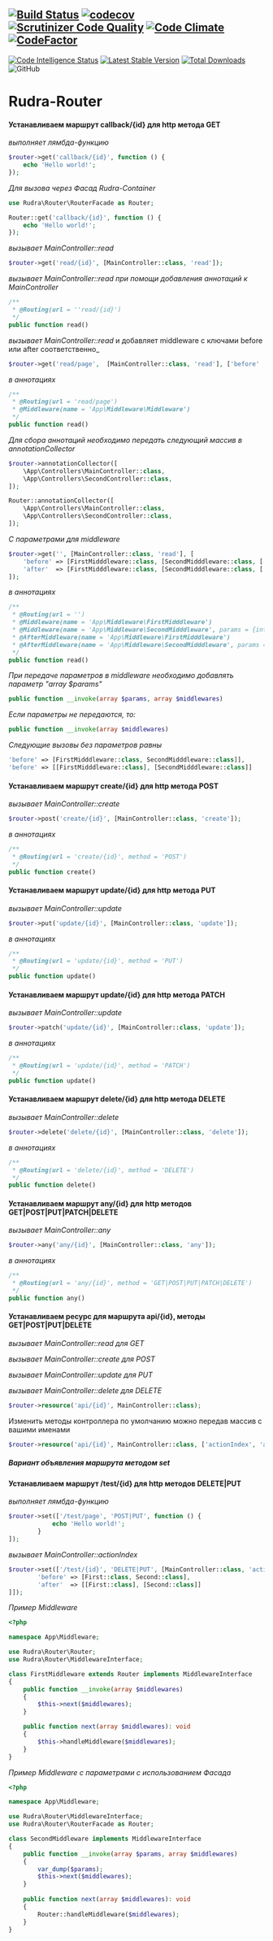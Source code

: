 [![Build Status](https://app.travis-ci.com/Jagepard/Rudra-Router.svg?branch=master)](https://app.travis-ci.com/Jagepard/Rudra-Router)
[![codecov](https://codecov.io/gh/Jagepard/Rudra-Router/branch/master/graph/badge.svg)](https://codecov.io/gh/Jagepard/Rudra-Router)
[![Scrutinizer Code Quality](https://scrutinizer-ci.com/g/Jagepard/Rudra-Router/badges/quality-score.png?b=master)](https://scrutinizer-ci.com/g/Jagepard/Rudra-Router/?branch=master)
[![Code Climate](https://codeclimate.com/github/Jagepard/Rudra-Router/badges/gpa.svg)](https://codeclimate.com/github/Jagepard/Rudra-Router)
[![CodeFactor](https://www.codefactor.io/repository/github/jagepard/rudra-router/badge)](https://www.codefactor.io/repository/github/jagepard/rudra-router)
-----
[![Code Intelligence Status](https://scrutinizer-ci.com/g/Jagepard/Rudra-Router/badges/code-intelligence.svg?b=master)](https://scrutinizer-ci.com/code-intelligence)
[![Latest Stable Version](https://poser.pugx.org/rudra/router/v/stable)](https://packagist.org/packages/rudra/router)
[![Total Downloads](https://poser.pugx.org/rudra/router/downloads)](https://packagist.org/packages/rudra/router)
![GitHub](https://img.shields.io/github/license/jagepard/Rudra-Router.svg)

# Rudra-Router

#### Устанавливаем маршрут callback/{id} для http метода GET
_выполняет лямбда-функцию_
```php
$router->get('callback/{id}', function () {
    echo 'Hello world!';
});
```
_Для вызова через Фасад Rudra-Container_
```php
use Rudra\Router\RouterFacade as Router;

Router::get('callback/{id}', function () {
    echo 'Hello world!';
});
```
_вызывает MainController::read_
```php
$router->get('read/{id}', [MainController::class, 'read']);
```
_вызывает MainController::read при помощи добавления аннотаций к MainController_
```php
/**
 * @Routing(url = ''read/{id}')
 */
public function read()
```
_вызывает MainController::read_ и добавляет middleware с ключами before или after соответственно_
```php
$router->get('read/page',  [MainController::class, 'read'], ['before'  => [Middleware::class]);
```
_в аннотациях_
```php
/**
 * @Routing(url = 'read/page')
 * @Middleware(name = 'App\Middleware\Middleware')
 */
public function read()
```
_Для сбора аннотаций необходимо передать следующий массив в annotationCollector_
```php
$router->annotationCollector([
    \App\Controllers\MainController::class,
    \App\Controllers\SecondController::class,
]);
```
```php
Router::annotationCollector([
    \App\Controllers\MainController::class,
    \App\Controllers\SecondController::class,
]);
```
_С параметрами для middleware_
```php
$router->get('', [MainController::class, 'read'], [
    'before' => [FirstMidddleware::class, [SecondMidddleware::class, ['int' => 456, new \stdClass]]],
    'after'  => [FirstMidddleware::class, [SecondMidddleware::class, ['int' => 456, new \stdClass]]]
]);
```
_в аннотациях_
```php
/**
 * @Routing(url = '')
 * @Middleware(name = 'App\Middleware\FirstMidddleware')
 * @Middleware(name = 'App\Middleware\SecondMidddleware', params = {int : '456'})
 * @AfterMiddleware(name = 'App\Middleware\FirstMidddleware')
 * @AfterMiddleware(name = 'App\Middleware\SecondMidddleware', params = {int : '456'})
 */
public function read()
```
_При передаче параметров в middleware необходимо добавлять параметр "array $params"_
```php
public function __invoke(array $params, array $middlewares)
```
_Если параметры не передаются, то:_
```php
public function __invoke(array $middlewares)
```
_Следующие вызовы без параметров равны_
```php
'before' => [FirstMidddleware::class, SecondMidddleware::class]],
'before' => [[FirstMidddleware::class], [SecondMidddleware::class]]
```
#### Устанавливаем маршрут create/{id} для http метода POST
_вызывает MainController::create_
```php
$router->post('create/{id}', [MainController::class, 'create']);
```
_в аннотациях_
```php
/**
 * @Routing(url = 'create/{id}', method = 'POST')
 */
public function create()
```
#### Устанавливаем маршрут update/{id} для http метода PUT
_вызывает MainController::update_
```php
$router->put('update/{id}', [MainController::class, 'update']);
```
_в аннотациях_
```php
/**
 * @Routing(url = 'update/{id}', method = 'PUT')
 */
public function update()
```
#### Устанавливаем маршрут update/{id} для http метода PATCH
_вызывает MainController::update_
```php
$router->patch('update/{id}', [MainController::class, 'update']);
```
_в аннотациях_
```php
/**
 * @Routing(url = 'update/{id}', method = 'PATCH')
 */
public function update()
```
#### Устанавливаем маршрут delete/{id} для http метода DELETE
_вызывает MainController::delete_
```php
$router->delete('delete/{id}', [MainController::class, 'delete']);
```
_в аннотациях_
```php
/**
 * @Routing(url = 'delete/{id}', method = 'DELETE')
 */
public function delete()
```
#### Устанавливаем маршрут any/{id} для http методов GET|POST|PUT|PATCH|DELETE
_вызывает MainController::any_
```php
$router->any('any/{id}', [MainController::class, 'any']);
```
_в аннотациях_
```php
/**
 * @Routing(url = 'any/{id}', method = 'GET|POST|PUT|PATCH|DELETE')
 */
public function any()
```
#### Устанавливаем ресурс для маршрута api/{id}, методы GET|POST|PUT|DELETE
_вызывает MainController::read для GET_

_вызывает MainController::create для POST_

_вызывает MainController::update для PUT_

_вызывает MainController::delete для DELETE_
```php
$router->resource('api/{id}', MainController::class);
```
Изменить методы контроллера по умолчанию можно передав массив с вашими именами
```php
$router->resource('api/{id}', MainController::class, ['actionIndex', 'actionAdd', 'actionUpdate', 'actionDrop']);
```
##### Вариант объявления маршрута методом set
#### Устанавливаем маршрут /test/{id} для http методов DELETE|PUT
_выполняет лямбда-функцию_
```php
$router->set(['/test/page', 'POST|PUT', function () {
            echo 'Hello world!';
        }
]);
```
_вызывает MainController::actionIndex_
```php
$router->set(['/test/{id}', 'DELETE|PUT', [MainController::class, 'actionIndex'], [
        'before' => [First::class, Second::class],
        'after'  => [[First::class], [Second::class]]
]]);
```
_Пример Middleware_
```php
<?php

namespace App\Middleware;

use Rudra\Router\Router;
use Rudra\Router\MiddlewareInterface;

class FirstMiddleware extends Router implements MiddlewareInterface
{
    public function __invoke(array $middlewares)
    {
        $this->next($middlewares);
    }

    public function next(array $middlewares): void
    {
        $this->handleMiddleware($middlewares);
    }
}
```
_Пример Middleware с параметрами с использованием Фасада_
```php
<?php

namespace App\Middleware;

use Rudra\Router\MiddlewareInterface;
use Rudra\Router\RouterFacade as Router;

class SecondMiddleware implements MiddlewareInterface
{
    public function __invoke(array $params, array $middlewares)
    {
        var_dump($params);
        $this->next($middlewares);
    }
    
    public function next(array $middlewares): void
    {
        Router::handleMiddleware($middlewares);
    }
}
```
